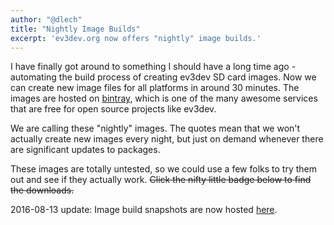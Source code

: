 ```yaml
---
author: "@dlech"
title: "Nightly Image Builds"
excerpt: 'ev3dev.org now offers "nightly" image builds.'
---
```


I have finally got around to something I should have a long time ago - automating
the build process of creating ev3dev SD card images. Now we can create new image
files for all platforms in around 30 minutes. The images are hosted on [bintray],
which is one of the many awesome services that are free for open source projects
like ev3dev.

We are calling these "nightly" images. The quotes mean that we won't actually
create new images every night, but just on demand whenever there are significant
updates to packages.

These images are totally untested, so we could use a few folks to try them out
and see if they actually work. <s>Click the nifty little badge below to find the
downloads.</s>

2016-08-13 update: Image build snapshots are now hosted [here][download].

[bintray]: https://bintray.com/
[download]: https://oss.jfrog.org/list/oss-snapshot-local/org/ev3dev/brickstrap/
